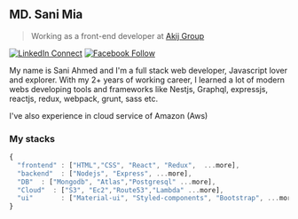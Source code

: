 ## MD. Sani Mia
 
> Working as a front-end developer at [Akij Group](https://www.techdiary.dev) 
 
[![LinkedIn Connect](https://img.shields.io/badge/%20-Connect-black?color=14171A&labelColor=212121&logo=linkedin&logoColor=ffffff)](https://www.linkedin.com/in/md-sani-ahmed-210726161) 
[![Facebook Follow](https://img.shields.io/badge/%20-Connect-black?color=14171A&labelColor=1976d2&logo=facebook&logoColor=ffffff)](https://www.facebook.com/rssani.ahmed.7/)
 
My name is Sani Ahmed and I'm a full stack web developer, Javascript lover and explorer. With my 2+ years of working career, I learned a lot of modern webs developing tools and frameworks like Nestjs, Graphql, expressjs, reactjs, redux, webpack, grunt, sass etc.
 
I've also experience in cloud service of Amazon (Aws)
 
 
### My stacks
 
```js
{
  "frontend" : ["HTML","CSS", "React", "Redux",  ...more],
  "backend"  : ["Nodejs", "Express", ...more],
  "DB"  : ["Mongodb", "Atlas","Postgresql" ...more],
  "Cloud"  : ["S3", "Ec2","Route53","Lambda" ...more],
  "ui"       : ["Material-ui", "Styled-components", "Bootstrap", ...more]
}
```
 
 

